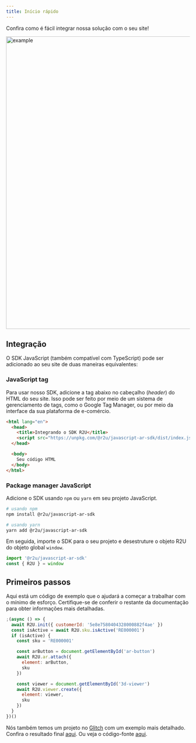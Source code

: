```yaml
---
title: Início rápido
---
```


Confira como é fácil integrar nossa solução com o seu site!

<div>
  <p float="left">
    <img src="https://sdk.r2u.io/documentation/example-integration.gif" alt="example" title="example" width="800"/>
  </p>
</div>

## Integração

O SDK JavaScript (também compatível com TypeScript) pode ser adicionado ao seu site de duas maneiras equivalentes:

### JavaScript tag

Para usar nosso SDK, adicione a tag abaixo no cabeçalho (_header_) do HTML do seu site. Isso pode ser feito por meio de um sistema de gerenciamento de tags, como o Google Tag Manager, ou por meio da interface da sua plataforma de e-comércio.

```html
<html lang="en">
  <head>
    <title>Integrando o SDK R2U</title>
    <script src="https://unpkg.com/@r2u/javascript-ar-sdk/dist/index.js"></script>
  </head>

  <body>
    Seu código HTML
  </body>
</html>
```

### Package manager JavaScript

Adicione o SDK usando `npm` ou `yarn` em seu projeto JavaScript.

```bash
# usando npm
npm install @r2u/javascript-ar-sdk

# usando yarn
yarn add @r2u/javascript-ar-sdk
```

Em seguida, importe o SDK para o seu projeto e desestruture o objeto R2U do objeto global `window`.

```typescript
import '@r2u/javascript-ar-sdk'
const { R2U } = window
```

## Primeiros passos

Aqui está um código de exemplo que o ajudará a começar a trabalhar com o mínimo de esforço. Certifique-se de conferir o restante da documentação para obter informações mais detalhadas.

```javascript
;(async () => {
  await R2U.init({ customerId: '5e8e7580404328000882f4ae' })
  const isActive = await R2U.sku.isActive('RE000001')
  if (isActive) {
    const sku = 'RE000001'

    const arButton = document.getElementById('ar-button')
    await R2U.ar.attach({
      element: arButton,
      sku
    })

    const viewer = document.getElementById('3d-viewer')
    await R2U.viewer.create({
      element: viewer,
      sku
    })
  }
})()
```

Nós também temos um projeto no [Glitch](https://glitch.com/) com um exemplo mais detalhado. Confira o resultado final [aqui](https://r2u-example.glitch.me/). Ou veja o código-fonte [aqui](https://glitch.com/edit/#!/r2u-example?path=README-pt.md%3A1%3A0).
